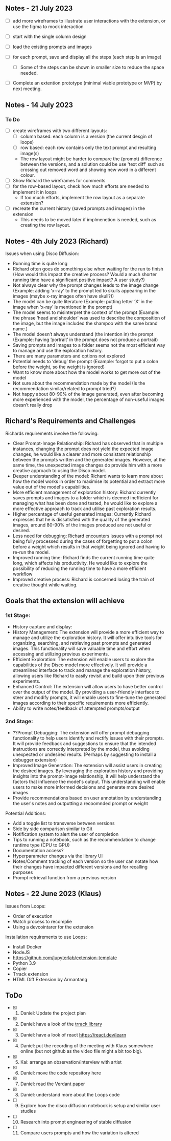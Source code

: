 ## Notes - 21 July 2023

- [ ] add more wireframes to illustrate user interactions with the extension, or use the figma to mock interaction
- [ ] start with the single column design
- [ ] load the existing prompts and images
- [ ] for each prompt, save and display all the steps (each step is an image)
   - [ ] Some of the steps can be shown in smaller size to reduce the space needed.
- [ ] Complete an extention prototype (minimal viable prototype or MVP) by next meeting.


## Notes - 14 July 2023

### To Do
- [ ] create wireframes with two different layouts:
   - [ ] column based: each column is a version (the current desgin of loops)
   - [ ] row based: each row contains only the text prompt and resulting image(s)
   - The row layout might be harder to compare the (prompt) difference between the versions, and a solution could be use 'text diff' such as crossing out removed word and showing new word in a different colour.
- [ ] Show Richard the wireframes for comments
- [ ] for the row-based layout, check how much efforts are needed to implement it in loops
   - If too much efforts, implement the row layout as a separate extension? 
- [ ] recreate the current history (saved prompts and images) in the extension
   - This needs to be moved later if implmenetion is needed, such as creating the row layout.
     
## Notes - 4th July 2023 (Richard)
Issues when using Disco Diffusion:
- Running time is quite long
- Richard often goes do something else when waiting for the run to finish (How would this impact the creative process? Would a much shorter running time have a significant positive impact? A user study?)
- Not always clear why the prompt changes leads to the image change (Example: adding ‘x-ray’ to the prompt led to skulls appearing in the images (maybe x-ray images often have skull?))
- The model can be quite literature (Example: putting letter ‘X’ in the image when ‘x-ray’ is mentioned in the prompt)
- The model seems to misinterpret the context of the prompt (Example: the phrase ‘head and shoulder’ was used to describe the composition of the image, but the image included the shampoo with the same brand name.)
- The model doesn’t always understand (the intention in) the prompt (Example: having ‘portrait’ in the prompt does not produce a portrait)
- Saving prompts and images to a folder seems not the most efficient way to manage and use the exploration history.
- There are many parameters and options not explored
- Potential needs to ‘debug’ the prompt (Example: forgot to put a colon before the weight, so the weight is ignored)
- Want to know more about how the model works to get more out of the model
- Not sure about the recommendation made by the model (Is the recommendation similar/related to prompt tried?)
- Not happy about 80-90% of the image generated, even after becoming more experienced with the model, the percentage of non-useful images doesn’t really drop

## Richard's Requirements and Challenges
Richards requirements involve the following:
- Clear Prompt-Image Relationship: Richard has observed that in multiple instances, changing the prompt does not yield the expected image changes, he would like a clearer and more consistant relationship between the prompts written and the generated images. However, at the same time, the unexpected image changes do provide him with a more creative approach to using the Disco model.
- Deeper understanding of the model: Richard wants to learn more about how the model works in order to maximise its potential and extract more value out of the model's capabilities.
- More efficient management of exploration history: Richard currently saves prompts and images to a folder which is deemed inefficient for managing what has been done and tested, he would like to explore a more effective approach to track and utilise past exploration results.
- Higher percentage of useful generated images: Currently Richard expresses that he is dissatisfied with the quality of the generated images, around 80-90% of the images produced are not useful or desired.
- Less need for debugging: Richard encounters issues with a prompt not being fully processed during the cases of forgetting to put a colon before a weight which results in that weight being ignored and having to re-run the model.
- Improved running time: Richard finds the current running time quite long, which affects his productivity. He would like to explore the possibility of reducing the running time to have a more efficient workflow
- Improved creative process: Richard is concerned losing the train of creative thought while waiting.

## Goals that the extension will achieve

### 1st Stage:
- History capture and display: 
- History Management: The extension will provide a more efficient way to manage and utilize the exploration history. It will offer intuitive tools for organizing, searching, and retrieving past prompts and generated images. This functionality will save valuable time and effort when accessing and utilizing previous experiments.
- Efficient Exploration: The extension will enable users to explore the capabilities of the Disco model more effectively. It will provide a streamlined interface to track and manage the exploration history, allowing users like Richard to easily revisit and build upon their previous experiments.
- Enhanced Control: The extension will allow users to have better control over the output of the model. By providing a user-friendly interface to steer and modify prompts, it will enable users to fine-tune the generated images according to their specific requirements more efficiently.
- Ability to write notes/feedback of attempted prompts/output

### 2nd Stage:
- ??Prompt Debugging: The extension will offer prompt debugging functionality to help users identify and rectify issues with their prompts. It will provide feedback and suggestions to ensure that the intended instructions are correctly interpreted by the model, thus avoiding unexpected or undesired results. (Perhaps by suggesting to install a debugger extension)
- Improved Image Generation: The extension will assist users in creating the desired images. By leveraging the exploration history and providing insights into the prompt-image relationship, it will help understand the factors that influence the model's output. This understanding will enable users to make more informed decisions and generate more desired images.
- Provide recommendations based on user annotation by understanding the user's notes and outputting a recoomnded prompt or weight


Potential Additions:
- Add a toggle list to transverse between versions
- Side by side comparison similar to Git
- Notification system to alert the user of completion
- Tips to running a notebook, such as the recommendation to change runtime type (CPU to GPU)
- Documentation access?
- Hyperparameter changes via the library UI
- Notes/Comment tracking of each version so the user can notate how their changes have impacted different versions and for recalling purposes
- Prompt retrieval function from a previous version 

## Notes - 22 June 2023 (Klaus)
Issues from Loops:
- Order of execution
- Watch process to recomplie 
- Using a devcointarer for the extension

Installation requirements to use Loops:
- Install Docker
- NodeJS
- https://github.com/jupyterlab/extension-template
- Python 3.9
- Copier
- Trrack extension
- HTML Diff Extension by Armantang


## ToDo
- [x] 1. Daniel: Update the project plan
- [x] 2. Daniel: have a look of the [trrack library](https://trrackjs.vercel.app/) 
- [x] 3. Daniel: have a look of react https://react.dev/learn
- [x] 4. Daniel: put the recording of the meeting with Klaus somewhere online (but not github as the video file might a bit too big).
- [x] 5. Kai: arrange an observation/interview with artist
- [x] 6. Daniel: move the code repository here
- [x] 7. Daniel: read the Verdant paper
- [x] 8. Daniel: understand more about the Loops code
- [ ] 9. Explore how the disco diffusion notebook is setup and similar user studies
- [ ] 10. Research into prompt engineering of stable diffusion
- [ ] 11. Compare users prompts and how the variation is altered
